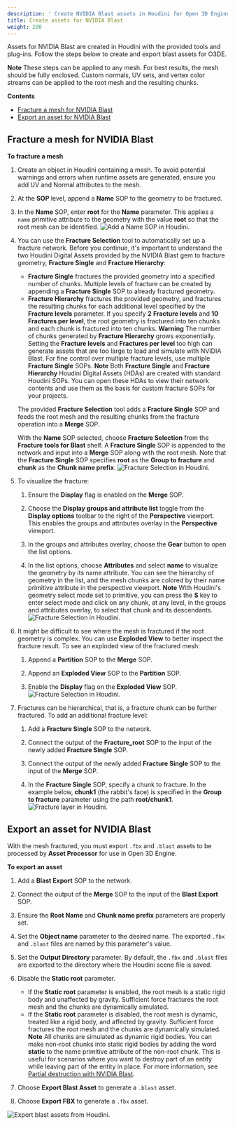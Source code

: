 ```yaml
---
description: ' Create NVIDIA Blast assets in Houdini for Open 3D Engine. '
title: Create assets for NVIDIA Blast
weight: 200
---
```


Assets for NVIDIA Blast are created in Houdini with the provided tools and plug-ins. Follow the steps below to create and export blast assets for O3DE.

**Note**
These steps can be applied to any mesh. For best results, the mesh should be fully enclosed. Custom normals, UV sets, and vertex color streams can be applied to the root mesh and the resulting chunks.

**Contents**
+ [Fracture a mesh for NVIDIA Blast](#fracture-a-mesh-for-nvidia-blast)
+ [Export an asset for NVIDIA Blast](#export-an-asset-for-nvidia-blast)

## Fracture a mesh for NVIDIA Blast 

**To fracture a mesh**

1. Create an object in Houdini containing a mesh. To avoid potential warnings and errors when runtime assets are generated, ensure you add UV and Normal attributes to the mesh.

1. At the **SOP** level, append a **Name** SOP to the geometry to be fractured.

1. In the **Name** SOP, enter **root** for the **Name** parameter. This applies a `name` primitive attribute to the geometry with the value **root** so that the root mesh can be identified.
![Add a Name SOP in Houdini.](/images/user-guide/physx/blast/ui-blast-houdini-name-node.png)

1. You can use the **Fracture Selection** tool to automatically set up a fracture network. Before you continue, it's important to understand the two Houdini Digital Assets provided by the NVIDIA Blast gem to fracture geometry, **Fracture Single** and **Fracture Hierarchy**:
   + **Fracture Single** fractures the provided geometry into a specified number of chunks. Multiple levels of fracture can be created by appending a **Fracture Single** SOP to already fractured geometry.
   + **Fracture Hierarchy** fractures the provided geometry, and fractures the resulting chunks for each additional level specified by the **Fracture levels** parameter. If you specify **2** **Fracture levels** and **10** **Fractures per level**, the root geometry is fractured into ten chunks and each chunk is fractured into ten chunks.
**Warning**
The number of chunks generated by **Fracture Hierarchy** grows exponentially. Setting the **Fracture levels** and **Fractures per level** too high can generate assets that are too large to load and simulate with NVIDIA Blast. For fine control over multiple fracture levels, use multiple **Fracture Single** SOPs.
**Note**
Both **Fracture Single** and **Fracture Hierarchy** Houdini Digital Assets (HDAs) are created with standard Houdini SOPs. You can open these HDAs to view their network contents and use them as the basis for custom fracture SOPs for your projects.

   The provided **Fracture Selection** tool adds a **Fracture Single** SOP and feeds the root mesh and the resulting chunks from the fracture operation into a **Merge** SOP.

   With the **Name** SOP selected, choose **Fracture Selection** from the **Fracture tools for Blast** shelf. A **Fracture Single** SOP is appended to the network and input into a **Merge** SOP along with the root mesh. Note that the **Fracture Single** SOP specifies **root** as the **Group to fracture** and **chunk** as the **Chunk name prefix**.
![Fracture Selection in Houdini.](/images/user-guide/physx/blast/ui-blast-houdini-fracture-selection.png)

1. To visualize the fracture:

   1. Ensure the **Display** flag is enabled on the **Merge** SOP.

   1. Choose the **Display groups and attribute list** toggle from the **Display options** toolbar to the right of the **Perspective** viewport. This enables the groups and attributes overlay in the **Perspective** viewport.

   1. In the groups and attributes overlay, choose the **Gear** button to open the list options.

   1. In the list options, choose **Attributes** and select **name** to visualize the geometry by its name attribute. You can see the hierarchy of geometry in the list, and the mesh chunks are colored by their name primitive attribute in the perspective viewport.
**Note**
With Houdini's geometry select mode set to primitive, you can press the **S** key to enter select mode and click on any chunk, at any level, in the groups and attributes overlay, to select that chunk and its descendants.
![Fracture Selection in Houdini.](/images/user-guide/physx/blast/ui-blast-houdini-fracture-visualize.png)

1. It might be difficult to see where the mesh is fractured if the root geometry is complex. You can use **Exploded View** to better inspect the fracture result. To see an exploded view of the fractured mesh:

   1. Append a **Partition** SOP to the **Merge** SOP.

   1. Append an **Exploded View** SOP to the **Partition** SOP.

   1. Enable the **Display** flag on the **Exploded View** SOP.
![Fracture Selection in Houdini.](/images/user-guide/physx/blast/ui-blast-houdini-exploded-view.png)

1. Fractures can be hierarchical, that is, a fracture chunk can be further fractured. To add an additional fracture level:

   1. Add a **Fracture Single** SOP to the network.

   1. Connect the output of the **Fracture\_root** SOP to the input of the newly added **Fracture Single** SOP.

   1. Connect the output of the newly added **Fracture Single** SOP to the input of the **Merge** SOP.

   1. In the **Fracture Single** SOP, specify a chunk to fracture. In the example below, **chunk1** (the rabbit's face) is specified in the **Group to fracture** parameter using the path **root/chunk1**.
![Fracture layer in Houdini.](/images/user-guide/physx/blast/ui-blast-houdini-fracture-layer.png)

## Export an asset for NVIDIA Blast 

With the mesh fractured, you must export `.fbx` and `.blast` assets to be processed by **Asset Processor** for use in Open 3D Engine.

**To export an asset**

1. Add a **Blast Export** SOP to the network.

1. Connect the output of the **Merge** SOP to the input of the **Blast Export** SOP.

1. Ensure the **Root Name** and **Chunk name prefix** parameters are properly set.

1. Set the **Object name** parameter to the desired name. The exported `.fbx` and `.blast` files are named by this parameter's value.

1. Set the **Output Directory** parameter. By default, the `.fbx` and `.blast` files are exported to the directory where the Houdini scene file is saved.

1. Disable the **Static root** parameter.
   + If the **Static root** parameter is enabled, the root mesh is a static rigid body and unaffected by gravity. Sufficient force fractures the root mesh and the chunks are dynamically simulated.
   + If the **Static root** parameter is disabled, the root mesh is dynamic, treated like a rigid body, and affected by gravity. Sufficient force fractures the root mesh and the chunks are dynamically simulated.
**Note**
All chunks are simulated as dynamic rigid bodies. You can make non-root chunks into static rigid bodies by adding the word **static** to the name primitive attribute of the non-root chunk. This is useful for scenarios where you want to destroy part of an entity while leaving part of the entity in place.
For more information, see [Partial destruction with NVIDIA Blast](/docs/user-guide/interactivity/physics/nvidia-blast/static-chunks.md).

1. Choose **Export Blast Asset** to generate a `.blast` asset.

1. Choose **Export FBX** to generate a `.fbx` asset.

![Export blast assets from Houdini.](/images/user-guide/physx/blast/ui-blast-houdini-export.png)
